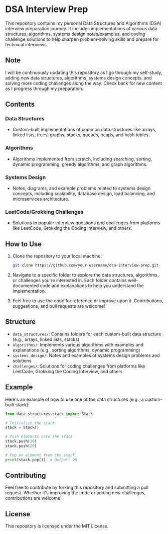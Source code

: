 # DSA Interview Prep

This repository contains my personal Data Structures and Algorithms (DSA) interview preparation journey. It includes implementations of various data structures, algorithms, systems design notes/examples, and coding challenge solutions to help sharpen problem-solving skills and prepare for technical interviews.

## Note

I will be continuously updating this repository as I go through my self-study, adding new data structures, algorithms, systems design concepts, and solving more coding challenges along the way. Check back for new content as I progress through my preparation.

## Contents

### Data Structures

- Custom-built implementations of common data structures like arrays, linked lists, trees, graphs, stacks, queues, heaps, and hash tables.

### Algorithms

- Algorithms implemented from scratch, including searching, sorting, dynamic programming, greedy algorithms, and graph algorithms.

### Systems Design

- Notes, diagrams, and example problems related to systems design concepts, including scalability, database design, load balancing, and microservices architecture.

### LeetCode/Grokking Challenges

- Solutions to popular interview questions and challenges from platforms like LeetCode, Grokking the Coding Interview, and others.

## How to Use

1. Clone the repository to your local machine:

    ```bash
    git clone https://github.com/your-username/dsa-interview-prep.git
    ```

2. Navigate to a specific folder to explore the data structures, algorithms, or challenges you're interested in. Each folder contains well-documented code and explanations to help you understand the implementation.

3. Feel free to use the code for reference or improve upon it. Contributions, suggestions, and pull requests are welcome!

## Structure

- `data_structures/`: Contains folders for each custom-built data structure (e.g., arrays, linked lists, stacks)
- `algorithms/`: Implements various algorithms with examples and explanations (e.g., sorting algorithms, dynamic programming)
- `systems_design/`: Notes and examples of systems design problems and solutions
- `challenges/`: Solutions for coding challenges from platforms like LeetCode, Grokking the Coding Interview, and others

## Example

Here's an example of how to use one of the data structures (e.g., a custom-built stack):

```python
from data_structures.stack import Stack

# Initialize the stack
stack = Stack()

# Push elements onto the stack
stack.push(10)
stack.push(20)

# Pop an element from the stack
print(stack.pop())  # Output: 20
```

## Contributing

Feel free to contribute by forking this repository and submitting a pull request. Whether it's improving the code or adding new challenges, contributions are welcome!

## License

This repository is licensed under the MIT License.
